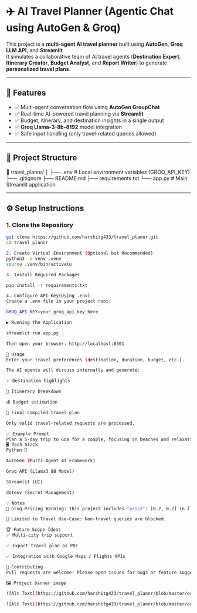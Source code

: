 # ✈️ AI Travel Planner (Agentic Chat using AutoGen & Groq)

This project is a **multi-agent AI travel planner** built using **AutoGen**, **Groq LLM API**, and **Streamlit**.  
It simulates a collaborative team of AI travel agents (**Destination Expert**, **Itinerary Creator**, **Budget Analyst**, and **Report Writer**) to generate **personalized travel plans**.

---

## 🚀 Features

- ✅ Multi-agent conversation flow using **AutoGen GroupChat**
- ✅ Real-time AI-powered travel planning via **Streamlit**
- ✅ Budget, itinerary, and destination insights in a single output
- ✅ **Groq Llama-3-8b-8192** model integration
- ✅ Safe input handling (only travel-related queries allowed)

---

## 📂 Project Structure

📁 travel_plannr/
│
├── .env # Local environment variables (GROQ_API_KEY)
├── .gitignore
├── README.md
├── requirements.txt
└── app.py # Main Streamlit application


---

## ⚙️ Setup Instructions

### 1. Clone the Repository
```bash
git clone https://github.com/harshitg433/travel_plannr.git
cd travel_plannr

2. Create Virtual Environment (Optional but Recommended)
python3 -m venv .venv
source .venv/bin/activate

3. Install Required Packages

pip install -r requirements.txt

4. Configure API Key(Using .env)
Create a .env file in your project root:

GROQ_API_KEY=your_groq_api_key_here

▶️ Running the Application

streamlit run app.py

Then open your browser: http://localhost:8501

📝 Usage
Enter your travel preferences (destination, duration, budget, etc.).

The AI agents will discuss internally and generate:

✨ Destination highlights

📅 Itinerary breakdown

💰 Budget estimation

📝 Final compiled travel plan

Only valid travel-related requests are processed.

✅ Example Prompt
Plan a 5-day trip to Goa for a couple, focusing on beaches and relaxation, with a luxury budget.
🖥️ Tech Stack
Python 🐍

AutoGen (Multi-Agent AI Framework)

Groq API (Llama3 8B Model)

Streamlit (UI)

dotenv (Secret Management)

💡 Notes
📝 Groq Pricing Warning: This project includes "price": [0.2, 0.2] in llm_config to avoid AutoGen cost calculation warnings.

🚧 Limited to Travel Use-Case: Non-travel queries are blocked.

🏆 Future Scope Ideas
✅ Multi-city trip support

✅ Export travel plan as PDF

✅ Integration with Google Maps / Flights APIs

🤝 Contributing
Pull requests are welcome! Please open issues for bugs or feature suggestions.

🖼️ Project banner image

![Alt Text](https://github.com/harshitg433/travel_plannr/blob/master/output/Screenshot%20from%202025-07-22%2023-37-33.png)

![Alt Text](https://github.com/harshitg433/travel_plannr/blob/master/output/Screenshot%20from%202025-07-22%2023-37-51.png)


